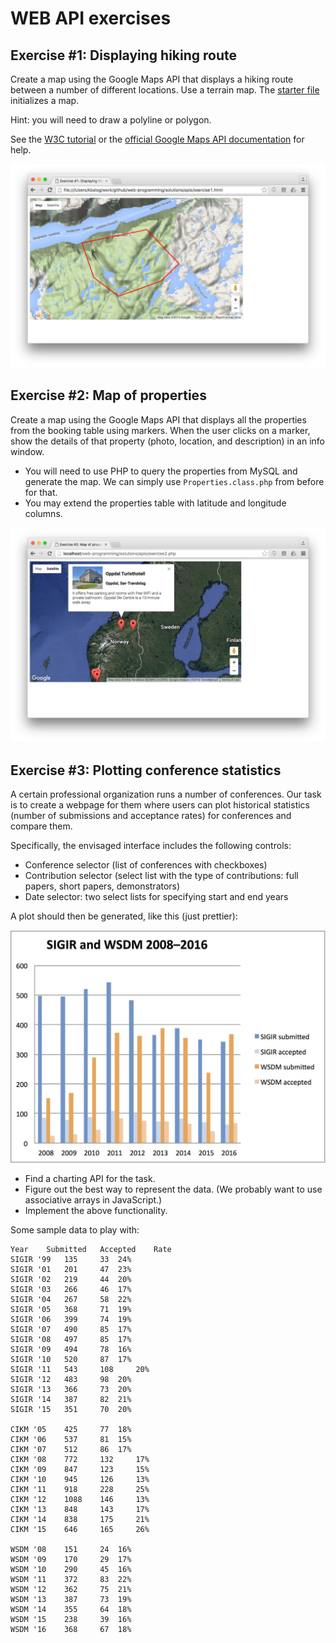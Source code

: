 # WEB API exercises

## Exercise #1: Displaying hiking route

Create a map using the Google Maps API that displays a hiking route between a number of different locations. Use a terrain map. The [starter file](exercise1.html) initializes a map.

Hint: you will need to draw a polyline or polygon.

See the [W3C tutorial](http://www.w3schools.com/googleapi/google_maps_overlays.asp) or the [official Google Maps API documentation](https://developers.google.com/maps/documentation/javascript/) for help.

![Exercise1](images/exercise1.png)


## Exercise #2: Map of properties

Create a map using the Google Maps API that displays all the properties from the booking table using markers. When the user clicks on a marker, show the details of that property (photo, location, and description) in an info window.

  - You will need to use PHP to query the properties from MySQL and generate the map. We can simply use `Properties.class.php` from before for that.
  - You may extend the properties table with latitude and longitude columns.

![Exercise2](images/exercise2.png)


## Exercise #3: Plotting conference statistics

A certain professional organization runs a number of conferences. Our task is to create a webpage for them where users can plot historical statistics (number of submissions and acceptance rates) for conferences and compare them.

Specifically, the envisaged interface includes the following controls:
  - Conference selector (list of conferences with checkboxes)
  - Contribution selector (select list with the type of contributions: full papers, short papers, demonstrators)
  - Date selector: two select lists for specifying start and end years

A plot should then be generated, like this (just prettier):

![Exercise3](images/exercise3_sample.jpg)

  - Find a charting API for the task.
  - Figure out the best way to represent the data. (We probably want to use associative arrays in JavaScript.)
  - Implement the above functionality.

Some sample data to play with:
```
Year 	Submitted 	Accepted 	Rate
SIGIR '99 	135 	33 	24%
SIGIR '01 	201 	47 	23%
SIGIR '02 	219 	44 	20%
SIGIR '03 	266 	46 	17%
SIGIR '04 	267 	58 	22%
SIGIR '05 	368 	71 	19%
SIGIR '06 	399 	74 	19%
SIGIR '07 	490 	85 	17%
SIGIR '08 	497 	85 	17%
SIGIR '09 	494 	78 	16%
SIGIR '10 	520 	87 	17%
SIGIR '11 	543 	108 	20%
SIGIR '12 	483 	98 	20%
SIGIR '13 	366 	73 	20%
SIGIR '14 	387 	82 	21%
SIGIR '15 	351 	70 	20%

CIKM '05 	425 	77 	18%
CIKM '06 	537 	81 	15%
CIKM '07 	512 	86 	17%
CIKM '08 	772 	132 	17%
CIKM '09 	847 	123 	15%
CIKM '10 	945 	126 	13%
CIKM '11 	918 	228 	25%
CIKM '12 	1088 	146 	13%
CIKM '13 	848 	143 	17%
CIKM '14 	838 	175 	21%
CIKM '15 	646 	165 	26%

WSDM '08 	151 	24 	16%
WSDM '09 	170 	29 	17%
WSDM '10 	290 	45 	16%
WSDM '11 	372 	83 	22%
WSDM '12 	362 	75 	21%
WSDM '13 	387 	73 	19%
WSDM '14 	355 	64 	18%
WSDM '15 	238 	39 	16%
WSDM '16 	368 	67 	18%

```
